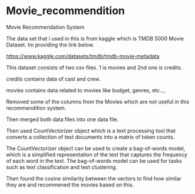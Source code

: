 # Movie_recommendition
Movie Recommendation System

The data set that i used in this is from kaggle which is TMDB 5000 Movie Dataset. Im providing the link below.

https://www.kaggle.com/datasets/tmdb/tmdb-movie-metadata

This dataset consists of two csv files. 1 is movies and 2nd one is credits.

credits contains data of cast and crew.

movies contains data related to movies like budget, genres, etc..,.

Removed some of the columns from the Movies which are not useful in this recommendition system.

Then merged both data files into one data file.

Then used CountVectorizer object which is a text processing tool that converts a collection of text documents into a matrix of token counts.

The CountVectorizer object can be used to create a bag-of-words model, which is a simplified representation of the text that captures the frequency of each word in the text. The bag-of-words model can be used for tasks such as text classification and text clustering.

Then found the cosine similarity between the vectors to find how similar they are and recommened the movies based on this.
